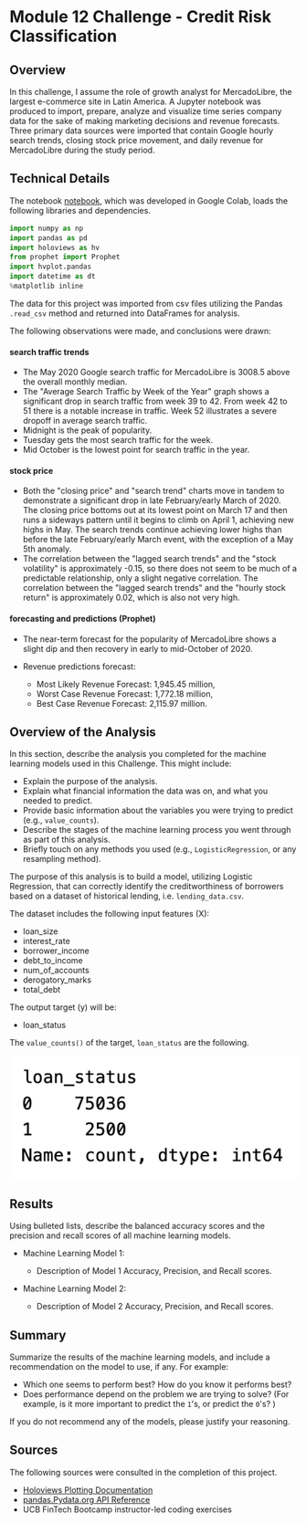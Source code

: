 # Module 12 Challenge - Credit Risk Classification

## Overview

In this challenge, I assume the role of growth analyst for MercadoLibre, the largest e-commerce site in Latin America. A Jupyter notebook was produced to import, prepare, analyze and visualize time series company data for the sake of making marketing decisions and revenue forecasts. Three primary data sources were imported that contain Google hourly search trends, closing stock price movement, and daily revenue for MercadoLibre during the study period. 

## Technical Details

The notebook [notebook](forecasting_net_prophet.ipynb), which was developed in Google Colab, loads the following libraries and dependencies.

```python
import numpy as np
import pandas as pd
import holoviews as hv
from prophet import Prophet
import hvplot.pandas
import datetime as dt
%matplotlib inline
```

The data for this project was imported from csv files utilizing the Pandas `.read_csv` method and returned into DataFrames for analysis.  

The following observations were made, and conclusions were drawn:

#### search traffic trends

* The May 2020 Google search traffic for MercadoLibre is 3008.5 above the overall monthly median.
* The "Average Search Traffic by Week of the Year" graph shows a significant drop in search traffic from week 39 to 42. From week 42 to 51 there is a notable increase in traffic. Week 52 illustrates a severe dropoff in average search traffic.
* Midnight is the peak of popularity.
* Tuesday gets the most search traffic for the week.
* Mid October is the lowest point for search traffic in the year.

#### stock price

* Both the "closing price" and "search trend" charts move in tandem to demonstrate a significant drop in late February/early March of 2020. The closing price bottoms out at its lowest point on March 17 and then runs a sideways pattern until it begins to climb on April 1, achieving new highs in May. The search trends continue achieving lower highs than before the late February/early March event, with the exception of a May 5th anomaly.
* The correlation between the "lagged search trends" and the "stock volatility" is approximately -0.15, so there does not seem to be much of a predictable relationship, only a slight negative correlation. The correlation between the "lagged search trends" and the "hourly stock return" is approximately 0.02, which is also not very high.

#### forecasting and predictions (Prophet)

* The near-term forecast for the popularity of MercadoLibre shows a slight dip and then recovery in early to mid-October of 2020.

* Revenue predictions forecast:
  * Most Likely Revenue Forecast: 1,945.45 million,
  * Worst Case Revenue Forecast: 1,772.18 million,
  * Best Case Revenue Forecast: 2,115.97 million.





















## Overview of the Analysis

In this section, describe the analysis you completed for the machine learning models used in this Challenge. This might include:

* Explain the purpose of the analysis.
* Explain what financial information the data was on, and what you needed to predict.
* Provide basic information about the variables you were trying to predict (e.g., `value_counts`).
* Describe the stages of the machine learning process you went through as part of this analysis.
* Briefly touch on any methods you used (e.g., `LogisticRegression`, or any resampling method).



The purpose of this analysis is to build a model, utilizing Logistic Regression, that can correctly identify the creditworthiness of borrowers based on a dataset of historical lending, i.e. `lending_data.csv`.

The dataset includes the following input features (X):
* loan_size
* interest_rate
* borrower_income
* debt_to_income
* num_of_accounts
* derogatory_marks
* total_debt

The output target (y) will be:
* loan_status

The `value_counts()` of the target, `loan_status` are the following. 

<img src="images/value_counts.png" alt="drawing" width="600"/>





## Results

Using bulleted lists, describe the balanced accuracy scores and the precision and recall scores of all machine learning models.

* Machine Learning Model 1:
  * Description of Model 1 Accuracy, Precision, and Recall scores.



* Machine Learning Model 2:
  * Description of Model 2 Accuracy, Precision, and Recall scores.

## Summary

Summarize the results of the machine learning models, and include a recommendation on the model to use, if any. For example:
* Which one seems to perform best? How do you know it performs best?
* Does performance depend on the problem we are trying to solve? (For example, is it more important to predict the `1`'s, or predict the `0`'s? )

If you do not recommend any of the models, please justify your reasoning.








## Sources

The following sources were consulted in the completion of this project. 

* [Holoviews Plotting Documentation](https://hvplot.holoviz.org/)
* [pandas.Pydata.org API Reference](https://pandas.pydata.org/docs/reference/index.html)
* UCB FinTech Bootcamp instructor-led coding exercises


